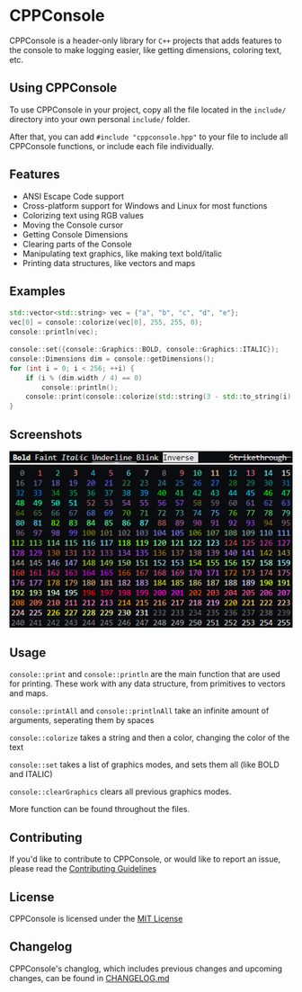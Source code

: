 # CPPConsole

CPPConsole is a header-only library for `C++` projects that adds features to the console to make logging easier, like getting dimensions, coloring text, etc.

## Using CPPConsole

To use CPPConsole in your project, copy all the file located in the `include/` directory into your own personal `include/` folder.

After that, you can add `#include "cppconsole.hpp"` to your file to include all CPPConsole functions, or include each file individually.

## Features

* ANSI Escape Code support
* Cross-platform support for Windows and Linux for most functions
* Colorizing text using RGB values
* Moving the Console cursor
* Getting Console Dimensions
* Clearing parts of the Console
* Manipulating text graphics, like making text bold/italic
* Printing data structures, like vectors and maps

## Examples

``` cpp
std::vector<std::string> vec = {"a", "b", "c", "d", "e"};
vec[0] = console::colorize(vec[0], 255, 255, 0);
console::println(vec);
```

``` cpp
console::set({console::Graphics::BOLD, console::Graphics::ITALIC});
console::Dimensions dim = console::getDimensions();
for (int i = 0; i < 256; ++i) {
    if (i % (dim.width / 4) == 0)
        console::println();
    console::print(console::colorize(std::string(3 - std::to_string(i).length(), ' ') + std::to_string(i), i) + " ");
}
```

## Screenshots

![Example 1](./assets/example1.png)
![Example 2](./assets/example2.png)

## Usage

`console::print` and `console::println` are the main function that are used for printing. These work with any data structure, from primitives to vectors and maps.

`console::printAll` and `console::printlnAll` take an infinite amount of arguments, seperating them by spaces

`console::colorize` takes a string and then a color, changing the color of the text

`console::set` takes a list of graphics modes, and sets them all (like BOLD and ITALIC)

`console::clearGraphics` clears all previous graphics modes.

More function can be found throughout the files.

## Contributing

If you'd like to contribute to CPPConsole, or would like to report an issue, please read the [Contributing Guidelines](./.github/CONTRIBUTING.md)

## License

CPPConsole is licensed under the [MIT License](./LICENSE)

## Changelog

CPPConsole's changlog, which includes previous changes and upcoming changes, can be found in [CHANGELOG.md](./CHANGELOG.md)
